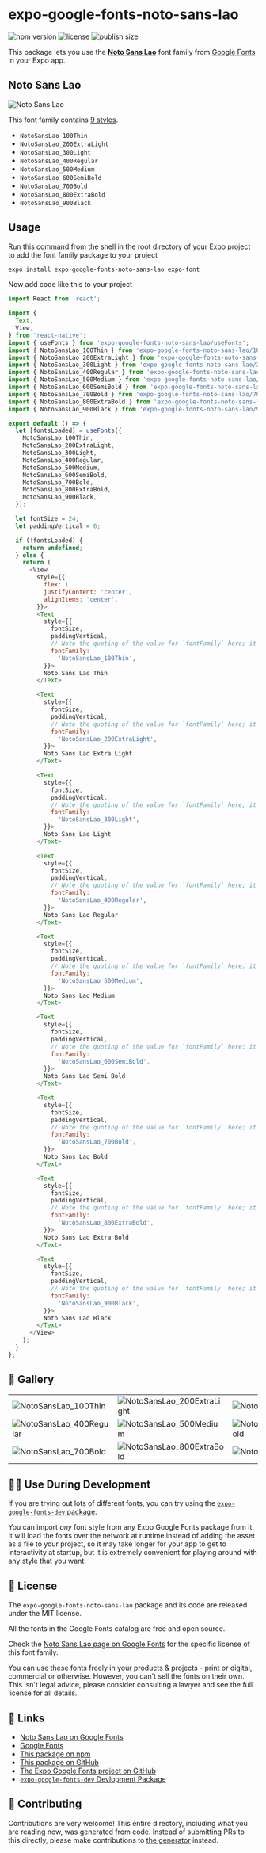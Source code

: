 # expo-google-fonts-noto-sans-lao

![npm version](https://flat.badgen.net/npm/v/expo-google-fonts-noto-sans-lao)
![license](https://flat.badgen.net/github/license/expo/google-fonts)
![publish size](https://flat.badgen.net/packagephobia/install/expo-google-fonts-noto-sans-lao)

This package lets you use the [**Noto Sans Lao**](https://fonts.google.com/specimen/Noto+Sans+Lao) font family from [Google Fonts](https://fonts.google.com/) in your Expo app.

## Noto Sans Lao

![Noto Sans Lao](./font-family.png)

This font family contains [9 styles](#-gallery).

- `NotoSansLao_100Thin`
- `NotoSansLao_200ExtraLight`
- `NotoSansLao_300Light`
- `NotoSansLao_400Regular`
- `NotoSansLao_500Medium`
- `NotoSansLao_600SemiBold`
- `NotoSansLao_700Bold`
- `NotoSansLao_800ExtraBold`
- `NotoSansLao_900Black`

## Usage

Run this command from the shell in the root directory of your Expo project to add the font family package to your project
```sh
expo install expo-google-fonts-noto-sans-lao expo-font
```

Now add code like this to your project
```js
import React from 'react';

import {
  Text,
  View,
} from 'react-native';
import { useFonts } from 'expo-google-fonts-noto-sans-lao/useFonts';
import { NotoSansLao_100Thin } from 'expo-google-fonts-noto-sans-lao/100Thin';
import { NotoSansLao_200ExtraLight } from 'expo-google-fonts-noto-sans-lao/200ExtraLight';
import { NotoSansLao_300Light } from 'expo-google-fonts-noto-sans-lao/300Light';
import { NotoSansLao_400Regular } from 'expo-google-fonts-noto-sans-lao/400Regular';
import { NotoSansLao_500Medium } from 'expo-google-fonts-noto-sans-lao/500Medium';
import { NotoSansLao_600SemiBold } from 'expo-google-fonts-noto-sans-lao/600SemiBold';
import { NotoSansLao_700Bold } from 'expo-google-fonts-noto-sans-lao/700Bold';
import { NotoSansLao_800ExtraBold } from 'expo-google-fonts-noto-sans-lao/800ExtraBold';
import { NotoSansLao_900Black } from 'expo-google-fonts-noto-sans-lao/900Black';

export default () => {
  let [fontsLoaded] = useFonts({
    NotoSansLao_100Thin,
    NotoSansLao_200ExtraLight,
    NotoSansLao_300Light,
    NotoSansLao_400Regular,
    NotoSansLao_500Medium,
    NotoSansLao_600SemiBold,
    NotoSansLao_700Bold,
    NotoSansLao_800ExtraBold,
    NotoSansLao_900Black,
  });

  let fontSize = 24;
  let paddingVertical = 6;

  if (!fontsLoaded) {
    return undefined;
  } else {
    return (
      <View
        style={{
          flex: 1,
          justifyContent: 'center',
          alignItems: 'center',
        }}>
        <Text
          style={{
            fontSize,
            paddingVertical,
            // Note the quoting of the value for `fontFamily` here; it expects a string!
            fontFamily:
              'NotoSansLao_100Thin',
          }}>
          Noto Sans Lao Thin
        </Text>

        <Text
          style={{
            fontSize,
            paddingVertical,
            // Note the quoting of the value for `fontFamily` here; it expects a string!
            fontFamily:
              'NotoSansLao_200ExtraLight',
          }}>
          Noto Sans Lao Extra Light
        </Text>

        <Text
          style={{
            fontSize,
            paddingVertical,
            // Note the quoting of the value for `fontFamily` here; it expects a string!
            fontFamily:
              'NotoSansLao_300Light',
          }}>
          Noto Sans Lao Light
        </Text>

        <Text
          style={{
            fontSize,
            paddingVertical,
            // Note the quoting of the value for `fontFamily` here; it expects a string!
            fontFamily:
              'NotoSansLao_400Regular',
          }}>
          Noto Sans Lao Regular
        </Text>

        <Text
          style={{
            fontSize,
            paddingVertical,
            // Note the quoting of the value for `fontFamily` here; it expects a string!
            fontFamily:
              'NotoSansLao_500Medium',
          }}>
          Noto Sans Lao Medium
        </Text>

        <Text
          style={{
            fontSize,
            paddingVertical,
            // Note the quoting of the value for `fontFamily` here; it expects a string!
            fontFamily:
              'NotoSansLao_600SemiBold',
          }}>
          Noto Sans Lao Semi Bold
        </Text>

        <Text
          style={{
            fontSize,
            paddingVertical,
            // Note the quoting of the value for `fontFamily` here; it expects a string!
            fontFamily:
              'NotoSansLao_700Bold',
          }}>
          Noto Sans Lao Bold
        </Text>

        <Text
          style={{
            fontSize,
            paddingVertical,
            // Note the quoting of the value for `fontFamily` here; it expects a string!
            fontFamily:
              'NotoSansLao_800ExtraBold',
          }}>
          Noto Sans Lao Extra Bold
        </Text>

        <Text
          style={{
            fontSize,
            paddingVertical,
            // Note the quoting of the value for `fontFamily` here; it expects a string!
            fontFamily:
              'NotoSansLao_900Black',
          }}>
          Noto Sans Lao Black
        </Text>
      </View>
    );
  }
};

```

## 🔡 Gallery


||||
|-|-|-|
|![NotoSansLao_100Thin](.//100Thin/NotoSansLao_100Thin.ttf.png)|![NotoSansLao_200ExtraLight](.//200ExtraLight/NotoSansLao_200ExtraLight.ttf.png)|![NotoSansLao_300Light](.//300Light/NotoSansLao_300Light.ttf.png)||
|![NotoSansLao_400Regular](.//400Regular/NotoSansLao_400Regular.ttf.png)|![NotoSansLao_500Medium](.//500Medium/NotoSansLao_500Medium.ttf.png)|![NotoSansLao_600SemiBold](.//600SemiBold/NotoSansLao_600SemiBold.ttf.png)||
|![NotoSansLao_700Bold](.//700Bold/NotoSansLao_700Bold.ttf.png)|![NotoSansLao_800ExtraBold](.//800ExtraBold/NotoSansLao_800ExtraBold.ttf.png)|![NotoSansLao_900Black](.//900Black/NotoSansLao_900Black.ttf.png)||


## 👩‍💻 Use During Development

If you are trying out lots of different fonts, you can try using the [`expo-google-fonts-dev` package](https://github.com/freeboub/google-fonts/tree/master/font-packages/dev#readme).

You can import *any* font style from any Expo Google Fonts package from it. It will load the fonts
over the network at runtime instead of adding the asset as a file to your project, so it may take longer
for your app to get to interactivity at startup, but it is extremely convenient
for playing around with any style that you want.

## 📖 License

The `expo-google-fonts-noto-sans-lao` package and its code are released under the MIT license.

All the fonts in the Google Fonts catalog are free and open source.

Check the [Noto Sans Lao page on Google Fonts](https://fonts.google.com/specimen/Noto+Sans+Lao) for the specific license of this font family.

You can use these fonts freely in your products & projects - print or digital, commercial or otherwise. However, you can't sell the fonts on their own. This isn't legal advice, please consider consulting a lawyer and see the full license for all details.

## 🔗 Links

- [Noto Sans Lao on Google Fonts](https://fonts.google.com/specimen/Noto+Sans+Lao)
- [Google Fonts](https://fonts.google.com/)
- [This package on npm](https://www.npmjs.com/package/expo-google-fonts-noto-sans-lao)
- [This package on GitHub](https://github.com/freeboub/google-fonts/tree/master/font-packages/noto-sans-lao)
- [The Expo Google Fonts project on GitHub](https://github.com/freeboub/google-fonts)
- [`expo-google-fonts-dev` Devlopment Package](https://github.com/freeboub/google-fonts/tree/master/font-packages/dev)

## 🤝 Contributing

Contributions are very welcome! This entire directory, including what you are reading now, was generated from code. Instead of submitting PRs to this directly, please make contributions to [the generator](https://github.com/freeboub/google-fonts/tree/master/packages/generator) instead.
